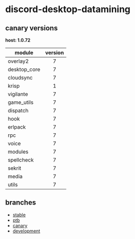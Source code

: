 # discord-desktop-datamining

## canary versions

**host: 1.0.72**

| module | version |
| ------ | :-----: |
| overlay2 | 7 |
| desktop_core | 7 |
| cloudsync | 7 |
| krisp | 1 |
| vigilante | 7 |
| game_utils | 7 |
| dispatch | 7 |
| hook | 7 |
| erlpack | 7 |
| rpc | 7 |
| voice | 7 |
| modules | 7 |
| spellcheck | 7 |
| sekrit | 7 |
| media | 7 |
| utils | 7 |

## branches

- [stable](https://github.com/OpenAsar/discord-desktop-datamining/tree/stable)
- [ptb](https://github.com/OpenAsar/discord-desktop-datamining/tree/ptb)
- [canary](https://github.com/OpenAsar/discord-desktop-datamining/tree/canary)
- [development](https://github.com/OpenAsar/discord-desktop-datamining/tree/development)